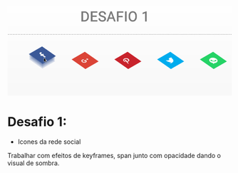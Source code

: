 ![](def.gif)

# Desafio 1:
- Icones da rede social

Trabalhar com efeitos de keyframes, span junto com opacidade dando o visual de sombra.
